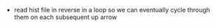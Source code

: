 - read hist file in reverse in a loop so we can eventually cycle through them on each subsequent up arrow

